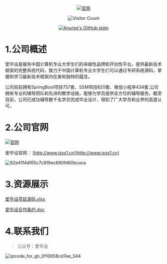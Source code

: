 
<div id="title" align=center>



[![官网](https://img.shields.io/badge/%E5%AE%98%E7%BD%91-%E7%88%B1%E6%AF%95%E8%AE%BE%E5%AE%98%E7%BD%91-yello)](http://jsxs1.cn)

![Visitor Count](https://profile-counter.glitch.me/hjsdjko/count.svg)

[github-sub-title:img]: https://readme-typing-svg.herokuapp.com?font=Segoe+Script&center=true&lines=hjsdjko

[![Anurag's GitHub stats](https://github-readme-stats.vercel.app/api?username=hjsdjko&show_icons=true&theme=tokyonight)](https://b23.tv/iEJTnPp)

</div>





#  1.公司概述

爱毕设是服务中国计算机专业大学生们的卓越性品牌和开创性平台。提供最新技术框架的完整系统代码，致力于中国计算机专业大学生们可以通过专研系统源码，掌握和学习最新技术框架内在美和独特的蕴含。

公司目前拥有SpringBoot项目757套、SSM项目820套、微信小程序434套.公司拥有专业的辅导团队和先进的教学设施，能够为学员提供全方位的辅导服务。截至目前，公司已成功辅导数千名学员完成毕业设计，得到了广大学员和业界的高度认可。

# 2.公司官网

[![官网](https://img.shields.io/badge/%E5%AE%98%E7%BD%91-%E7%88%B1%E6%AF%95%E8%AE%BE%E5%AE%98%E7%BD%91-yello)](http://jsxs1.cn)

爱毕设官网： [http://www.jsxs1.cn](http://www.jsxs1.cn)

![82e41f4df65c7c819ec690fd60bcaca](https://github.com/user-attachments/assets/e035d080-b35d-4137-8967-88d1b58ecaad)


# 3.资源展示

[爱毕设项目源码.xlsx](https://github.com/hjsdjko/hjsdjko/blob/main/-%20%E9%A1%B9%E7%9B%AE%E6%BA%90%E7%A0%81-VX%EF%BC%9Aaibishei%20.xlsx)

[爱毕设合作条约.doc](https://github.com/hjsdjko/hjsdjko/blob/main/%E3%80%8A%E7%88%B1%E6%AF%95%E8%AE%BE%E3%80%8B%E5%90%88%E4%BD%9C%E6%9D%A1%E7%BA%A6.doc)


# 4.联系我们



> 公众号：爱毕设

![qrcode_for_gh_0f10658cd7ee_344](https://github.com/hjsdjko/hjsdjko/assets/120558513/bc017141-7d0c-46c6-a013-62ef6720e606)








